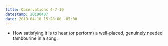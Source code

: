 ```yaml
---
title: Observations 4-7-19
datestamp: 20190407
date: 2019-04-10 15:28:00 -05:00
---
```


- How satisfying it is to hear (or perform) a well-placed, genuinely needed tambourine in a song.
